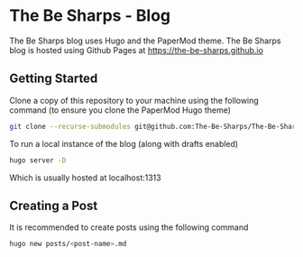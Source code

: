 # The Be Sharps - Blog

The Be Sharps blog uses Hugo and the PaperMod theme. The Be Sharps blog is hosted using Github Pages at https://the-be-sharps.github.io

## Getting Started

Clone a copy of this repository to your machine using the following command (to ensure you clone the PaperMod Hugo theme)

```sh
git clone --recurse-submodules git@github.com:The-Be-Sharps/The-Be-Sharps.github.io.git
```

To run a local instance of the blog (along with drafts enabled)

``` sh
hugo server -D
```


Which is usually hosted at localhost:1313

## Creating a Post

It is recommended to create posts using the following command

``` sh
hugo new posts/<post-name>.md
```
